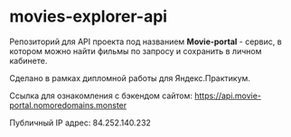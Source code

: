 # movies-explorer-api
Репозиторий для API проекта под названием **Movie-portal** - сервис, в котором можно найти фильмы по запросу и сохранить в личном кабинете.

Сделано в рамках дипломной работы для Яндекс.Практикум.

Ссылка для ознакомления с бэкендом сайтом: https://api.movie-portal.nomoredomains.monster

Публичный IP адрес: 84.252.140.232
